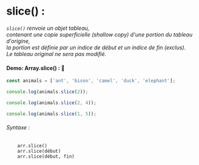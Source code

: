 # slice() :
 
_`slice()` renvoie un objet tableau, </br>
contenant une copie superficielle (shallow copy) d'une portion du tableau d'origine, </br> 
la portion est définie par un indice de début et un indice de fin (exclus). </br>
Le tableau original ne sera pas modifié._

#### Demo: Array.slice() : :speech_balloon:

````js
const animals = ['ant', 'bison', 'camel', 'duck', 'elephant'];

console.log(animals.slice(2));

console.log(animals.slice(2, 4));

console.log(animals.slice(1, 5));
````

###### Syntaxe :

        arr.slice()
        arr.slice(début)
        arr.slice(début, fin)

